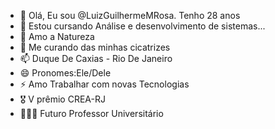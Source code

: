 - 👋 Olá, Eu sou @LuizGuilhermeMRosa. Tenho 28 anos
- 👀 Estou cursando Análise e desenvolvimento de sistemas...
- 🌱 Amo a Natureza 
- 💞️ Me curando das minhas cicatrizes 
- 📫 Duque De Caxias - Rio De Janeiro 
- 😄 Pronomes:Ele/Dele
- ⚡ Amo Trabalhar com novas Tecnologias
- 🎖️ V prêmio CREA-RJ
- 👨🏽‍🎓 Futuro Professor Universitário 

<!---
LuizGuilhermeMRosa/LuizGuilhermeMRosa is a ✨ special ✨ repository because its `README.md` (this file) appears on your GitHub profile.
You can click the Preview link to take a look at your changes.
--->
